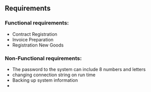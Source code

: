 ## Requirements

### Functional requirements:

- Contract Registration
- Invoice Preparation
- Registration New Goods

### Non-Functional requirements:

- The password to the system can include 8 numbers and letters
- changing connection string on run time
- Backing up system information
- 
